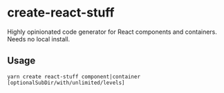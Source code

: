 # create-react-stuff
Highly opinionated code generator for React components and containers. Needs no local install.

## Usage
`yarn create react-stuff component|container [optionalSubDir/with/unlimited/levels]`
